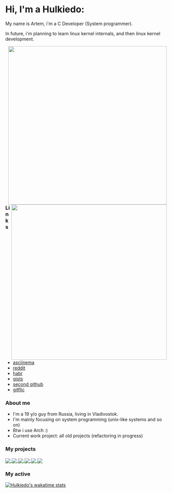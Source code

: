 # Hi, I'm a Hulkiedo:
My name is Artem, i'm a C Developer (System programmer).

In future, i'm planning to learn linux kernel internals, and then linux kernel development.

<p>
  <table="right">
  <tr>
      <td><img width="495px" align="right" src="https://github-readme-stats.vercel.app/api/top-langs/?username=hulkiedo17&hide=html&layout=compact&hide_border=true&border_radius=0&theme=dark&icon_color=5194f0&bg_color=0d1117" />
      <img width="485px" align="right" src="https://github-readme-stats.vercel.app/api?username=hulkiedo17&hide_border=true&border_radius=0&count_private=false&layout=compact&hide_title=false&show_icons=true&theme=dark&icon_color=5194f0&bg_color=0d1117" />
      </td>
  </tr>
</p>

### Links

- [asciinema](https://asciinema.org/~Hulkiedo)
- [reddit](https://www.reddit.com/user/Zmishenko)
- [habr](https://habr.com/ru/users/artem_mironov/)
- [gists](https://gist.github.com/hulkiedo17)
- [second github](https://github.com/hulkiedo19)
- [gitflic](https://gitflic.ru/user/molenay)

### About me
- I'm a 19 y/o guy from Russia, living in Vladivostok.
- I'm mainly focusing on system programming (unix-like systems and so on)
- Btw i use Arch :)
- Current work project: all old projects (refactoring in progress)

### My projects

<a href="https://github.com/hulkiedo17/led">
  <img align="center" src="https://github-readme-stats.vercel.app/api/pin/?username=hulkiedo17&repo=led&theme=github_dark" />
</a>
<a href="https://github.com/hulkiedo17/libconf">
  <img align="center" src="https://github-readme-stats.vercel.app/api/pin/?username=hulkiedo17&repo=libconf&theme=github_dark" />
</a>
<a href="https://github.com/hulkiedo17/counter">
  <img align="center" src="https://github-readme-stats.vercel.app/api/pin/?username=hulkiedo17&repo=counter&theme=github_dark" />
</a>
<a href="https://github.com/hulkiedo17/logc">
  <img align="center" src="https://github-readme-stats.vercel.app/api/pin/?username=hulkiedo17&repo=logc&theme=github_dark" />
</a>
<a href="https://github.com/hulkiedo17/editor">
  <img align="center" src="https://github-readme-stats.vercel.app/api/pin/?username=hulkiedo17&repo=editor&theme=github_dark" />
</a>
<a href="https://github.com/hulkiedo17/relf">
  <img align="center" src="https://github-readme-stats.vercel.app/api/pin/?username=hulkiedo17&repo=relf&theme=github_dark" />
</a>

### My active

[![Hulkiedo's wakatime stats](https://github-readme-stats.vercel.app/api/wakatime?username=Hulkiedo&theme=github_dark)](https://wakatime.com/@Hulkiedo)
